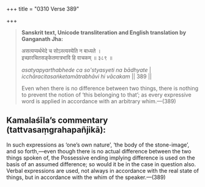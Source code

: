 +++
title = "0310 Verse 389"

+++
> **Sanskrit text, Unicode transliteration and English translation by Ganganath Jha:** 
>
> असत्यप्यर्थभेदे च सोऽस्त्यस्येति न बाध्यते ।  
> इच्छारचितसङ्केतमात्रभावि हि वाचकम् ॥ ३८९ ॥ 
>
> *asatyapyarthabhede ca so'styasyeti na bādhyate* \|  
> *icchāracitasaṅketamātrabhāvi hi vācakam* \|\| 389 \|\| 
>
> Even when there is no difference between two things, there is nothing to prevent the notion of ‘this belonging to that’; as every expressive word is applied in accordance with an arbitrary whim.—(389)



## Kamalaśīla’s commentary (tattvasaṃgrahapañjikā):

In such expressions as ‘one’s own nature’, ‘the body of the stone-image’, and so forth,—even though there is no actual difference between the two things spoken of, the Possessive ending implying difference is used on the basis of an assumed difference; so would it be in the case in question also. Verbal expressions are used, not always in accordance with the real state of things, but in accordance with the whim of the speaker.—(389)


